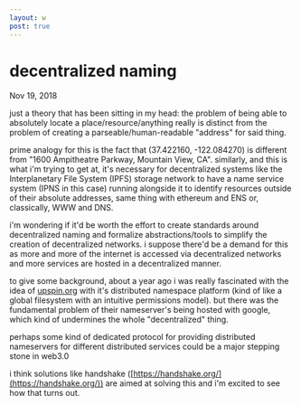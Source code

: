 ```yaml
---
layout: w
post: true
---
```

# decentralized naming

Nov 19, 2018

just a theory that has been sitting in my head: the problem of being able to absolutely locate a place/resource/anything really is distinct from the problem of creating a parseable/human-readable "address" for said thing.

prime analogy for this is the fact that (37.422160, -122.084270) is different from "1600 Ampitheatre Parkway, Mountain View, CA". similarly, and this is what i'm trying to get at, it's necessary for decentralized systems like the Interplanetary File System (IPFS)  storage network to have a name service system (IPNS in this case) running alongside it to identify resources outside of their absolute addresses, same thing with ethereum and ENS or, classically, WWW and DNS.

i'm wondering if it'd be worth the effort to create standards around decentralized naming and formalize abstractions/tools to simplify the creation of decentralized networks. i suppose there'd be a demand for this as more and more of the internet is accessed via decentralized networks and more services are hosted in a decentralized manner.

to give some background, about a year ago i was really fascinated with the idea of [upspin.org](http://upspin.org) with it's distributed namespace platform (kind of like a global filesystem with an intuitive permissions model). but there was the fundamental problem of their nameserver's being hosted with google, which kind of undermines the whole "decentralized" thing. 

perhaps some kind of dedicated protocol for providing distributed nameservers for different distributed services could be a major stepping stone in web3.0

i think solutions like handshake ([https://handshake.org/](https://handshake.org/)) are aimed at solving this and i'm excited to see how that turns out.
